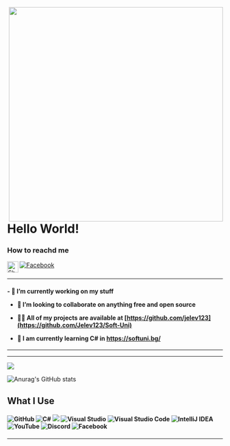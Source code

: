  <img align="right" src="https://media.giphy.com/media/26AHqZycSplGWWPAI/giphy.gif" width="500" height="500" /> 

<h1> Hello World! </h1> 
                            
<h3> How to reachd me </h3>

  [![Facebook](https://img.shields.io/badge/Facebook-%231877F2.svg?style)](https://www.facebook.com/julien.jelev.5) 
                    <a href="mailto:julienjelev2@gmail.com">
    <img align="left" alt="Shubhamdeep Jha | Gmail" width="26px" src="https://github.com/TheDudeThatCode/TheDudeThatCode/blob/master/Assets/Gmail.svg" />
  </a> <h3>
____________________________________________________________________________

<h4> - 🔭 I’m currently working on my stuff

- 👯 I’m looking to collaborate on **anything free and open source**

- 👨‍💻 All of my projects are available at [https://github.com/jelev123](https://github.com/Jelev123/Soft-Uni) 

- 🧠 I am currently learning C# in https://softuni.bg/ </h4>     
----------------------------
 ---------------------------



  
   <a href="https://github.com/jelev123/jelev123">
  <img align="center" src="https://github-readme-stats.vercel.app/api/top-langs/?username=jelev123&hide=c%2B%2B,c,matlab,assembly&title_color=6aa6f8&text_color=8a919a&icon_color=6aa6f8&bg_color=22272e"  />
</a>
   
 ![Anurag's GitHub stats](https://github-readme-stats.vercel.app/api?username=jelev123&show_icons=true&theme=tokyonight) 
 
<h2> What I Use </h2>

  
  <h4> <img alt="GitHub" src="https://img.shields.io/badge/github-%23121011.svg?style=for-the-badge&logo=github&logoColor=white"/> 
 <img alt="C#" src="https://img.shields.io/badge/c%23-%23239120.svg?style=for-the-badge&logo=c-sharp&logoColor=white"/> <img alr="Microsoft" src="https://img.shields.io/badge/Microsoft-0078D4?style=for-the-badge&logo=microsoft&logoColor=white" /> <img alt="Visual Studio" src="https://img.shields.io/badge/VisualStudio-5C2D91.svg?style=for-the-badge&logo=visual-studio&logoColor=white"/> <img alt="Visual Studio Code" src="https://img.shields.io/badge/VisualStudioCode-0078d7.svg?style=for-the-badge&logo=visual-studio-code&logoColor=white"/> <img alt="IntelliJ IDEA" src="https://img.shields.io/badge/IntelliJIDEA-000000.svg?style=for-the-badge&logo=intellij-idea&logoColor=white"/> 
  <img alt="YouTube" src="https://img.shields.io/badge/-%23FF0000.svg?style=for-the-badge&logo=YouTube&logoColor=white"/> 
  <img alt="Discord" src="https://img.shields.io/badge/-%237289DA.svg?style=for-the-badge&logo=discord&logoColor=white"/> 
  <img alt="Facebook" src="https://img.shields.io/badge/Facebook-%231877F2.svg?style=for-the-badge&logo=Facebook&logoColor=white"/> <h4>


   ________________________________________________________________________________________
 


 




                                                                                                                          







